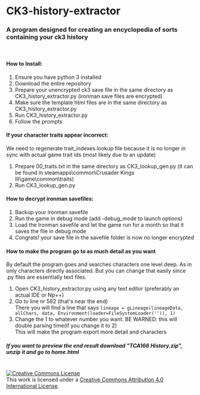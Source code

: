 # CK3-history-extractor
<h3>A program designed for creating an encyclopedia of sorts containing your ck3 history</h3>
<br>
<h4>How to Install:</h4>
<ol>
<li>Ensure you have python 3 installed</li>
<li>Download the entire repository</li>
<li>Prepare your unencrypted ck3 save file in the same directory as CK3_history_extractor.py (ironman save files are encrypted)</li>
<li>Make sure the template html files are in the same directory as CK3_history_extractor.py</li>
<li>Run CK3_history_extractor.py</li>
<li>Follow the prompts</li>
</ol>
<h4>If your character traits appear incorrect:</h4>
We need to regenerate trait_indexes.lookup file because it is no longer in sync with actual game trait ids (most likely due to an update)
<ol>
<li>Prepare 00_traits.txt in the same directory as CK3_lookup_gen.py (it can be found in steamapps\common\Crusader Kings III\game\common\traits)</li>
<li>Run CK3_lookup_gen.py</li>
</ol>
<h4>How to decrypt ironman savefiles:</h4>
<ol>
<li>Backup your ironman savefile</li>
<li>Run the game in debug mode (add -debug_mode to launch options)</li>
<li>Load the Ironman savefile and let the game run for a month so that it saves the file in debug mode</li>
<li>Congrats! your save file in the savefile folder is now no longer encrypted</li>
</ol>
<h4>How to make the program go to as much detail as you want</h4>
By default the program goes and searches characters one level deep. As in only characters directly associated.
But you can change that easily since .py files are essentially text files.
<ol>
<li>Open CK3_history_extractor.py using any text editor (preferably an actual IDE or Np++)</li>
<li>Go to line nr 582 (that's near the end)</li>
There you will find a line that says <code>lineage = gLineage(lineageData, allChars, data, Environment(loader=FileSystemLoader('')), 1)</code>
<li>Change the 1 to whatever number you want. BE WARNED: this will double parsing time(if you change it to 2)</li>
This will make the program export more detail and characters
</ol>
<h5>If you want to preview the end result download "TCA166 History.zip", unzip it and go to home.html</h5>
<br>
<a rel="license" href="http://creativecommons.org/licenses/by/4.0/"><img alt="Creative Commons License" style="border-width:0" src="https://i.creativecommons.org/l/by/4.0/88x31.png" /></a><br />This work is licensed under a <a rel="license" href="http://creativecommons.org/licenses/by/4.0/">Creative Commons Attribution 4.0 International License</a>.
